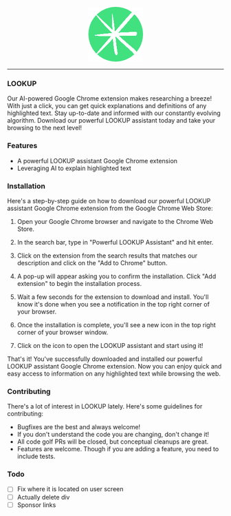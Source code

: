 
<p align="center">
  <img src="https://raw.githubusercontent.com/kevbuh/LOOKUP/main/images/128starcircle.png">
</p>

--------------------------------------------------------------------

### LOOKUP

Our AI-powered Google Chrome extension makes researching a breeze! With just a click, you can get quick explanations and definitions of any highlighted text. Stay up-to-date and informed with our constantly evolving algorithm. Download our powerful LOOKUP assistant today and take your browsing to the next level!

### Features

* A powerful LOOKUP assistant Google Chrome extension 
* Leveraging AI to explain highlighted text

### Installation

Here's a step-by-step guide on how to download our powerful LOOKUP assistant Google Chrome extension from the Google Chrome Web Store:

1. Open your Google Chrome browser and navigate to the Chrome Web Store.

2. In the search bar, type in "Powerful LOOKUP Assistant" and hit enter.

3. Click on the extension from the search results that matches our description and click on the "Add to Chrome" button.

4. A pop-up will appear asking you to confirm the installation. Click "Add extension" to begin the installation process.

5. Wait a few seconds for the extension to download and install. You'll know it's done when you see a notification in the top right corner of your browser.

6. Once the installation is complete, you'll see a new icon in the top right corner of your browser window.

7. Click on the icon to open the LOOKUP assistant and start using it!

That's it! You've successfully downloaded and installed our powerful LOOKUP assistant Google Chrome extension. Now you can enjoy quick and easy access to information on any highlighted text while browsing the web.

### Contributing

There's a lot of interest in LOOKUP lately. Here's some guidelines for contributing:

* Bugfixes are the best and always welcome!
* If you don't understand the code you are changing, don't change it!
* All code golf PRs will be closed, but conceptual cleanups are great.
* Features are welcome. Though if you are adding a feature, you need to include tests.


### Todo

- [ ] Fix where it is located on user screen
- [ ] Actually delete div
- [ ] Sponsor links
